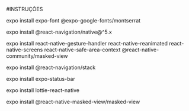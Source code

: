#INSTRUÇÕES

expo install expo-font @expo-google-fonts/montserrat

expo install @react-navigation/native@^5.x

expo install react-native-gesture-handler react-native-reanimated react-native-screens react-native-safe-area-context @react-native-community/masked-view

expo install @react-navigation/stack

expo install expo-status-bar

expo install lottie-react-native

expo install @react-native-masked-view/masked-view
